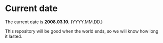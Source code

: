 # Current date

The current date is **2008.03.10.** (YYYY.MM.DD.)

This repository will be good when the world ends, so we will know how long it lasted.